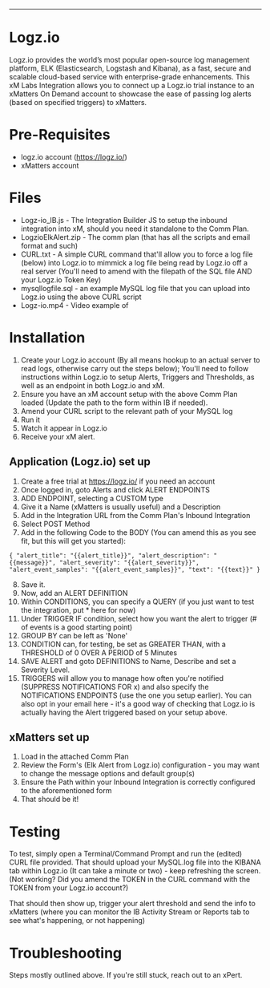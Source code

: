 
---

# Logz.io
Logz.io provides the world’s most popular open-source log management platform, ELK (Elasticsearch, Logstash and Kibana), as a fast, secure and scalable cloud-based service with enterprise-grade enhancements. This xM Labs Integration allows you to connect up a Logz.io trial instance to an xMatters On Demand account to showcase the ease of passing log alerts (based on specified triggers) to xMatters. 

# Pre-Requisites
* logz.io account (https://logz.io/)
* xMatters account

# Files
* Logz-io_IB.js - The Integration Builder JS to setup the inbound integration into xM, should you need it standalone to the Comm Plan.
* LogzioElkAlert.zip - The comm plan (that has all the scripts and email format and such)
* CURL.txt - A simple CURL command that'll allow you to force a log file (below) into Logz.io to mimmick a log file being read by Logz.io off a real server (You'll need to amend with the filepath of the SQL file AND your Logz.io Token Key)
* mysqllogfile.sql - an example MySQL log file that you can upload into Logz.io using the above CURL script
* Logz-io.mp4 - Video example of 

# Installation
1. Create your Logz.io account (By all means hookup to an actual server to read logs, otherwise carry out the steps below); You'll need to follow instructions within Logz.io to setup Alerts, Triggers and Thresholds, as well as an endpoint in both Logz.io and xM. 
2. Ensure you have an xM account setup with the above Comm Plan loaded (Update the path to the form within IB if needed). 
3. Amend your CURL script to the relevant path of your MySQL log
4. Run it
5. Watch it appear in Logz.io
6. Receive your xM alert.

## Application (Logz.io) set up

1. Create a free trial at https://logz.io/ if you need an account
2. Once logged in, goto Alerts and click ALERT ENDPOINTS
3. ADD ENDPOINT, selecting a CUSTOM type
4. Give it a Name (xMatters is usually useful) and a Description
5. Add in the Integration URL from the Comm Plan's Inbound Integration
6. Select POST Method
7. Add in the following Code to the BODY (You can amend this as you see fit, but this will get you started):

``
{
  "alert_title": "{{alert_title}}",
  "alert_description": "{{message}}",
  "alert_severity": "{{alert_severity}}",
  "alert_event_samples": "{{alert_event_samples}}",
  "text": "{{text}}"
}
``

8. Save it.
9. Now, add an ALERT DEFINITION
10. Within CONDITIONS, you can specify a QUERY (if you just want to test the integration, put * here for now)
11. Under TRIGGER IF condition, select how you want the alert to trigger (# of events is a good starting point)
12. GROUP BY can be left as 'None'
13. CONDITION can, for testing, be set as GREATER THAN, with a THRESHOLD of 0 OVER A PERIOD of 5 Minutes
14. SAVE ALERT and goto DEFINITIONS to Name, Describe and set a Severity Level. 
15. TRIGGERS will allow you to manage how often you're notified (SUPPRESS NOTIFICATIONS FOR x) and also specify the NOTIFICATIONS ENDPOINTS (use the one you setup earlier). You can also opt in your email here - it's a good way of checking that Logz.io is actually having the Alert triggered based on your setup above. 
   
## xMatters set up

1. Load in the attached Comm Plan
2. Review the Form's (Elk Alert from Logz.io) configuration - you may want to change the message options and default group(s)
3. Ensure the Path within your Inbound Integration is correctly configured to the aforementioned form
4. That should be it!

# Testing
To test, simply open a Terminal/Command Prompt and run the (edited) CURL file provided. That should upload your MySQL.log file into the KIBANA tab within Logz.io (It can take a minute or two) - keep refreshing the screen. 
(Not working? Did you amend the TOKEN in the CURL command with the TOKEN from your Logz.io account?)

That should then show up, trigger your alert threshold and send the info to xMatters (where you can monitor the IB Activity Stream or Reports tab to see what's happening, or not happening)

# Troubleshooting
Steps mostly outlined above. If you're still stuck, reach out to an xPert. 